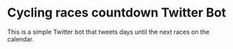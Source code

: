 # Cycling races countdown Twitter Bot

This is a simple Twitter bot that tweets days until the next races on the calendar.
